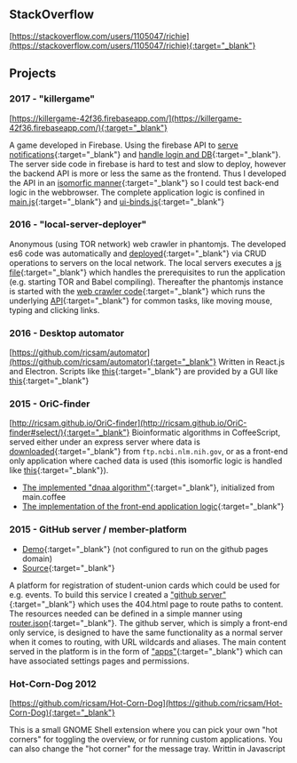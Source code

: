 ## StackOverflow
[https://stackoverflow.com/users/1105047/richie](https://stackoverflow.com/users/1105047/richie){:target="_blank"}

## Projects

### 2017 - "killergame"
[https://killergame-42f36.firebaseapp.com/](https://killergame-42f36.firebaseapp.com/){:target="_blank"}

A game developed in Firebase. Using the firebase API to [serve notifications](https://github.com/ricsam/killergame/blob/master/functions/firebase-messaging-sw.js){:target="_blank"} and [handle login and DB](https://github.com/ricsam/killergame/blob/master/functions/app/metamorph-functions.js#L320){:target="_blank"}. The server side code in firebase is hard to test and slow to deploy, however the backend API is more or less the same as the frontend. Thus I developed the API in an [isomorfic manner](https://github.com/ricsam/killergame/blob/master/functions/app/metamorph-functions.js#L6){:target="_blank"} so I could test back-end logic in the webbrowser. The complete application logic is confined in [main.js](https://github.com/ricsam/killergame/blob/master/functions/app/main.js){:target="_blank"} and [ui-binds.js](https://github.com/ricsam/killergame/blob/master/functions/app/ui-binds.js){:target="_blank"}

### 2016 - "local-server-deployer"
Anonymous (using TOR network) web crawler in phantomjs. The developed es6 code was automatically and [deployed](https://github.com/ricsam/local-server-deployer/blob/master/deployer.js){:target="_blank"} via CRUD operations to servers on the local network. The local servers executes a [js file](https://github.com/ricsam/local-server-deployer/blob/master/local/configure.js){:target="_blank"} which handles the prerequisites to run the application (e.g. starting TOR and Babel compiling). Thereafter the phantomjs instance is started with the [web crawler code](https://github.com/ricsam/local-server-deployer/blob/master/local/scripts/crawler.js){:target="_blank"} which runs the underlying [API](https://github.com/ricsam/local-server-deployer/blob/master/local/scripts/keyboard-api.js){:target="_blank"} for common tasks, like moving mouse, typing and clicking links.

### 2016 - Desktop automator
[https://github.com/ricsam/automator](https://github.com/ricsam/automator){:target="_blank"} Written in React.js and Electron. Scripts like [this](https://github.com/ricsam/automator/blob/master/scripts/autoclicker.listener.js){:target="_blank"} are provided by a GUI like [this](https://github.com/ricsam/automator/blob/master/scripts/autoclicker.renderer.js#L88){:target="_blank"}

### 2015 - OriC-finder
[http://ricsam.github.io/OriC-finder](http://ricsam.github.io/OriC-finder#select/){:target="_blank"}
Bioinformatic algorithms in CoffeeScript, served either under an express server where data is [downloaded](https://github.com/ricsam/OriC-finder/blob/v2.0/modules/genome-download.coffee){:target="_blank"} from `ftp.ncbi.nlm.nih.gov`, or as a front-end only application where cached data is used (this isomorfic logic is handled like [this](https://github.com/ricsam/OriC-finder/blob/3088e3d168cb9454edbec257437cc32dcd844ad1/public/server_/GenBank.coffee#L84){:target="_blank"}).

- [The implemented "dnaa algorithm"](https://github.com/ricsam/OriC-finder/tree/v2.0/public/pages_/dnaa){:target="_blank"}, initialized from main.coffee
- [The implementation of the front-end application logic](https://github.com/ricsam/OriC-finder/tree/v2.0/public/server_){:target="_blank"}

### 2015 - GitHub server / member-platform

- [Demo](https://ricsam.github.io/member-platform/apps/register-with-autofill){:target="_blank"} (not configured to run on the github pages domain)
- [Source](https://github.com/ricsam/member-platform/tree/gh-pages){:target="_blank"}

A platform for registration of student-union cards which could be used for e.g. events. To build this service I created a ["github server"](https://github.com/ricsam/member-platform/tree/gh-pages/amd_/js){:target="_blank"} which uses the 404.html page to route paths to content. The resources needed can be defined in a simple manner using [router.json](https://github.com/ricsam/member-platform/blob/gh-pages/router.json){:target="_blank"}. The github server, which is simply a front-end only service, is designed to have the same functionality as a normal server when it comes to routing, with URL wildcards and aliases. The main content served in the platform is in the form of ["apps"](https://github.com/ricsam/member-platform/tree/gh-pages/apps_){:target="_blank"} which can have associated settings pages and permissions. 

### Hot-Corn-Dog 2012
[https://github.com/ricsam/Hot-Corn-Dog](https://github.com/ricsam/Hot-Corn-Dog){:target="_blank"}

This is a small GNOME Shell extension where you can pick your own "hot corners" for toggling the overview, or for running custom applications. You can also change the "hot corner" for the message tray.
Writtin in Javascript